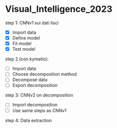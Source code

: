 # Visual_Intelligence_2023

step 1:
CNNv1 sui dati lisci
 - [X] Import data
 - [X] Define model
 - [X] Fit model
 - [X] Test model

step 2 (con kymatio):
- [ ] Import data
- [ ] Choose decomposition method
- [ ] Decompose data
- [ ] Export decomposition

step 3:
CNNv2 on decomposition
- [ ] Import decomposition
- [ ] Use same steps as CNNv1

step 4:
Data extraction
